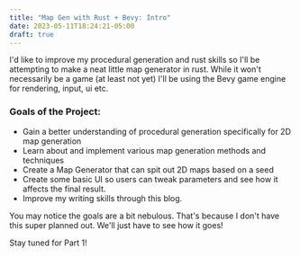 ```yaml
---
title: "Map Gen with Rust + Bevy: Intro"
date: 2023-05-11T18:24:21-05:00
draft: true
---
```


I'd like to improve my procedural generation and rust skills so I'll be attempting to make a neat little map generator in rust. While it won't necessarily be a game (at least not yet) I'll be using the Bevy game engine for rendering, input, ui etc.

### Goals of the Project:
- Gain a better understanding of procedural generation specifically for 2D map generation
- Learn about and implement various map generation methods and techniques
- Create a Map Generator that can spit out 2D maps based on a seed
- Create some basic UI so users can tweak parameters and see how it affects the final result.
- Improve my writing skills through this blog.

You may notice the goals are a bit nebulous. That's because I don't have this super planned out. We'll just have to see how it goes!

Stay tuned for Part 1!

